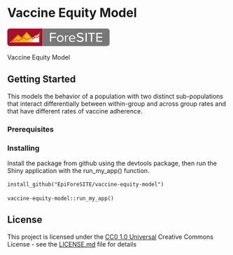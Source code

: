 # Vaccine Equity Model
[![ForeSITE Group](https://github.com/EpiForeSITE/software/blob/e82ed88f75e0fe5c0a1a3b38c2b94509f122019c/docs/assets/foresite-software-badge.svg)](https://github.com/EpiForeSITE)

Vaccine Equity Model



## Getting Started

This models the behavior of a population with two distinct sub-populations
that interact differentially between within-group and across group rates
and that have different rates of vaccine adherence.

### Prerequisites


### Installing

Install the package from github using the devtools package, then run
the Shiny application with the run_my_app() function.

    install_github("EpiForeSITE/vaccine-equity-model")

    vaccine-equity-model::run_my_app()


## License

This project is licensed under the [CC0 1.0 Universal](LICENSE.md)
Creative Commons License - see the [LICENSE.md](LICENSE.md) file for
details
